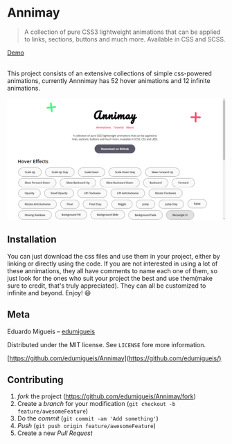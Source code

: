 
 # Annimay
> A collection of pure CSS3 lightweight animations that can be applied to links, sections, buttons and much more. Available in CSS and SCSS.

[Demo](https://edumigueis.github.io/Annimay/)

<br />
This project consists of an extensive collections of simple css-powered animations, currently Annnimay has 52 hover animations and 12 infinite animations.

![](./src/header.png)

## Installation

You can just download the css files and use them in your project, either by linking or directly using the code. If you are not interested in using a lot of these annimations, they all have comments to name each one of them, so just look for the ones who suit your project the best and use them(make sure to credit, that's truly appreciated). They can all be customized to infinite and beyond. Enjoy! :smile:

## Meta

Eduardo Migueis – [edumigueis](https://www.linkedin.com/in/edumigueis/)

Distributed under the MIT license. See `LICENSE` fore more information.

[https://github.com/edumigueis/Annimay](https://github.com/edumigueis/)

## Contributing

1. _fork_ the project (<https://github.com/edumigueis/Annimay/fork>)
2. Create a _branch_ for your modification (`git checkout -b feature/awesomeFeature`)
3. Do the _commit_ (`git commit -am 'Add something'`)
4. _Push_ (`git push origin feature/awesomeFeature`)
5. Create a new _Pull Request_
